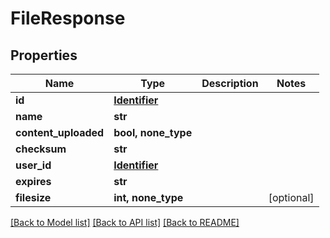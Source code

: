 # FileResponse


## Properties
Name | Type | Description | Notes
------------ | ------------- | ------------- | -------------
**id** | [**Identifier**](Identifier.md) |  | 
**name** | **str** |  | 
**content_uploaded** | **bool, none_type** |  | 
**checksum** | **str** |  | 
**user_id** | [**Identifier**](Identifier.md) |  | 
**expires** | **str** |  | 
**filesize** | **int, none_type** |  | [optional] 

[[Back to Model list]](../README.md#documentation-for-models) [[Back to API list]](../README.md#documentation-for-api-endpoints) [[Back to README]](../README.md)


